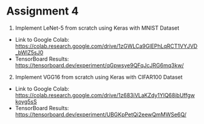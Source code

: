 # **Assignment 4**

1. Implement LeNet-5 from scratch using Keras with MNIST Dataset
  * Link to Google Colab: https://colab.research.google.com/drive/1zGWLCa9GlEPhLqRCT1VYJVD_bWlZ5sJ0
  * TensorBoard Results: https://tensorboard.dev/experiment/qGpwsye9QFqJcJRG6mq3kw/

2. Implement VGG16 from scratch using Keras with CIFAR100 Dataset
 * Link to Google Colab: https://colab.research.google.com/drive/1z683iVLaKZdy1YlQ68ibUffgwkoyg5sS
 * TensorBoard Results: https://tensorboard.dev/experiment/UBGKpPetQi2eewQmMWSe6Q/
